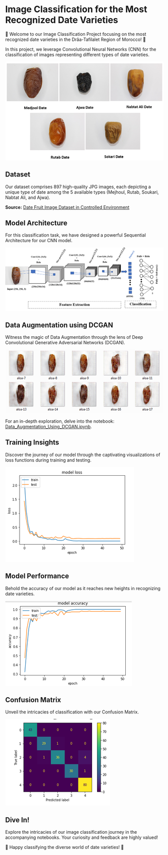 # Image Classification for the Most Recognized Date Varieties

🌴 Welcome to our Image Classification Project focusing on the most recognized date varieties in the Drâa-Tafilalet Region of Morocco! 🌴

In this project, we leverage Convolutional Neural Networks (CNN) for the classification of images representing different types of date varieties.

![Different Types of Dates](images/dateImage.png)

## Dataset
Our dataset comprises 897 high-quality JPG images, each depicting a unique type of date among the 5 available types (Mejhoul, Rutab, Soukari, Nabtat Ali, and Ajwa).

**Source:** [Date Fruit Image Dataset in Controlled Environment](https://www.kaggle.com/datasets/wadhasnalhamdan/date-fruit-image-dataset-in-controlled-environment/)

## Model Architecture
For this classification task, we have designed a powerful Sequential Architecture for our CNN model.

![Architecture of the Model](images/ArchitectureDeModel.png)

## Data Augmentation using DCGAN
Witness the magic of Data Augmentation through the lens of Deep Convolutional Generative Adversarial Networks (DCGAN).

![Example of Data Augmented](images/GAN.PNG)

For an in-depth exploration, delve into the notebook: [Data_Augmentation_Using_DCGAN.ipynb](Data_Augmentation_Using_DCGAN.ipynb).

## Training Insights
Discover the journey of our model through the captivating visualizations of loss functions during training and testing.

![Loss Functions](images/loss.PNG)

## Model Performance
Behold the accuracy of our model as it reaches new heights in recognizing date varieties.

![Model Accuracy](images/modelAccuracy.PNG)

## Confusion Matrix
Unveil the intricacies of classification with our Confusion Matrix.

![Confusion Matrix](images/CM.PNG)

## Dive In!
Explore the intricacies of our image classification journey in the accompanying notebooks. Your curiosity and feedback are highly valued!

🌴 Happy classifying the diverse world of date varieties! 🌴
